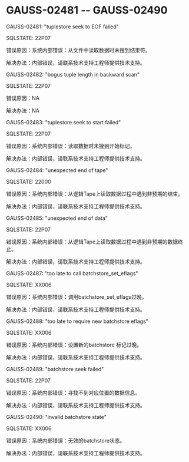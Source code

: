 # GAUSS-02481 -- GAUSS-02490

GAUSS-02481: "tuplestore seek to EOF failed"

SQLSTATE: 22P07

错误原因：系统内部错误：从文件中读取数据时未搜到结束符。

解决办法：内部错误，请联系技术支持工程师提供技术支持。

GAUSS-02482: "bogus tuple length in backward scan"

SQLSTATE: 22P07

错误原因：NA

解决办法：NA

GAUSS-02483: "tuplestore seek to start failed"

SQLSTATE: 22P07

错误原因：系统内部错误：读取数据时未搜到开始标记。

解决办法：内部错误，请联系技术支持工程师提供技术支持。

GAUSS-02484: "unexpected end of tape"

SQLSTATE: 22000

错误原因：系统内部错误：从逻辑Tape上读取数据过程中遇到非预期的结束。

解决办法：内部错误，请联系技术支持工程师提供技术支持。

GAUSS-02485: "unexpected end of data"

SQLSTATE: 22P07

错误原因：系统内部错误：从逻辑Tape上读取数据过程中遇到非预期的数据终止。

解决办法：内部错误，请联系技术支持工程师提供技术支持。

GAUSS-02487: "too late to call batchstore\_set\_eflags"

SQLSTATE: XX006

错误原因：系统内部错误：调用batchstore\_set\_eflags过晚。

解决办法：内部错误，请联系技术支持工程师提供技术支持。

GAUSS-02488: "too late to require new batchstore eflags"

SQLSTATE: XX006

错误原因：系统内部错误：设置新的batchstore 标记过晚。

解决办法：内部错误，请联系技术支持工程师提供技术支持。

GAUSS-02489: "batchstore seek failed"

SQLSTATE: 22P07

错误原因：系统内部错误：寻找不到对应位置的数据信息。

解决办法：内部错误，请联系技术支持工程师提供技术支持。

GAUSS-02490: "invalid batchstore state"

SQLSTATE: XX006

错误原因：系统内部错误：无效的batchstore状态。

解决办法：内部错误，请联系技术支持工程师提供技术支持。

